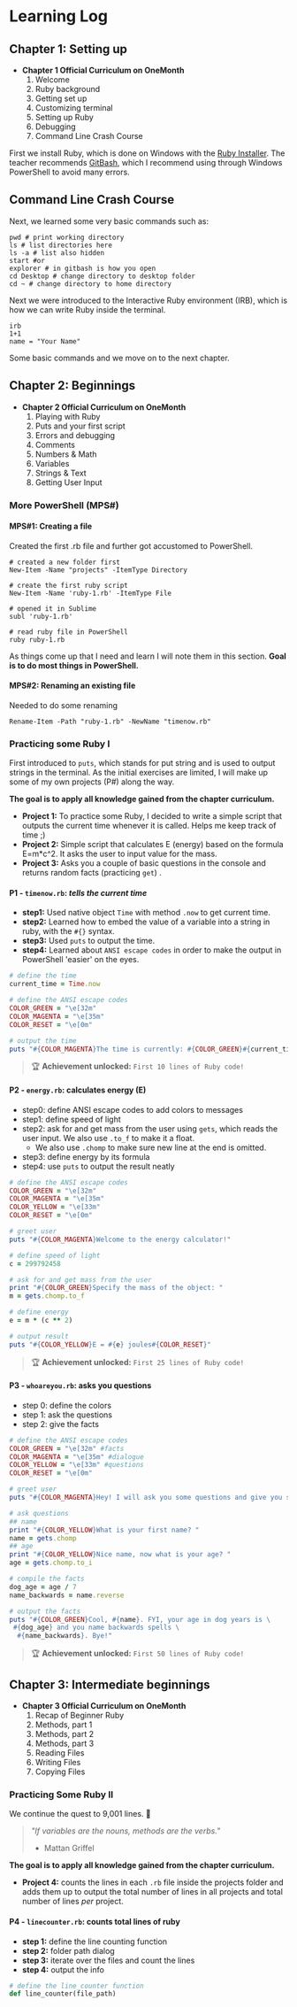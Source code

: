 # Learning Log
## Chapter 1: Setting up
- **Chapter 1 Official Curriculum on OneMonth**
	1. Welcome
	2. Ruby background
	3. Getting set up
	4. Customizing terminal
	5. Setting up Ruby
	6. Debugging
	7. Command Line Crash Course
	
First we install Ruby, which is done on Windows with the [Ruby Installer](https://rubyinstaller.org/downloads/).  The teacher recommends [GitBash](https://git-scm.com/download/win), which I recommend using through Windows PowerShell to avoid many errors.
## Command Line Crash Course
Next, we learned some very basic commands such as:
```shell
pwd # print working directory
ls # list directories here
ls -a # list also hidden
start #or
explorer # in gitbash is how you open 
cd Desktop # change directory to desktop folder
cd ~ # change directory to home directory
```

Next we were introduced to the Interactive Ruby environment (IRB), which is how we can write Ruby inside the terminal.

```shell
irb
1+1
name = "Your Name"
```

Some basic commands and we move on to the next chapter.

## Chapter 2: Beginnings
- **Chapter 2 Official Curriculum on OneMonth**
	1. Playing with Ruby
	2. Puts and your first script
	3. Errors and debugging
	4. Comments
	5. Numbers & Math
	6. Variables
	7. Strings & Text
	8. Getting User Input
### More PowerShell (MPS#)
#### MPS#1: Creating a file
Created the first .rb file and further got accustomed to PowerShell. 
```shell
# created a new folder first
New-Item -Name "projects" -ItemType Directory

# create the first ruby script
New-Item -Name 'ruby-1.rb' -ItemType File

# opened it in Sublime
subl 'ruby-1.rb'

# read ruby file in PowerShell
ruby ruby-1.rb
```
As things come up that I need and learn I will note them in this section. **Goal is to do most things in PowerShell.**
#### MPS#2: Renaming an existing file
Needed to do some renaming
```shell
Rename-Item -Path "ruby-1.rb" -NewName "timenow.rb"
```
### Practicing some Ruby I
First introduced to `puts`, which stands for put string and is used to output strings in the terminal. As the initial exercises are limited, I will make up some of my own projects (P#) along the way. 

**The goal is to apply all knowledge gained from the chapter curriculum.**
- **Project 1:** To practice some Ruby, I decided to write a simple script that outputs the current time whenever it is called. Helps me keep track of time ;)
- **Project 2:** Simple script that calculates E (energy) based on the formula E=m\*c^2. It asks the user to input value for the mass.
- **Project 3:** Asks you a couple of basic questions in the console and returns random facts (practicing `get`) .

#### P1 - `timenow.rb`: *tells the current time*
- **step1:** Used native object `Time` with method `.now` to get current time.
- **step2:** Learned how to embed the value of a variable into a string in ruby, with the `#{}` syntax.
- **step3:** Used `puts` to output the time.
- **step4:** Learned about `ANSI escape codes` in order to make the output in PowerShell 'easier' on the eyes.
```ruby
# define the time
current_time = Time.now

# define the ANSI escape codes
COLOR_GREEN = "\e[32m"
COLOR_MAGENTA = "\e[35m"
COLOR_RESET = "\e[0m"

# output the time
puts "#{COLOR_MAGENTA}The time is currently: #{COLOR_GREEN}#{current_time}#{COLOR_RESET}"
```
> 🏆 **Achievement unlocked:** `First 10 lines of Ruby code!`

#### P2 - `energy.rb`: calculates energy (E)
- step0: define ANSI escape codes to add colors to messages
- step1: define speed of light
- step2: ask for and get mass from the user using `gets`, which reads the user input. We also use `.to_f` to make it a float.
	- We also use `.chomp` to make sure new line at the end is omitted.
- step3: define energy by its formula
- step4: use `puts` to output the result neatly

```ruby
# define the ANSI escape codes
COLOR_GREEN = "\e[32m"
COLOR_MAGENTA = "\e[35m"
COLOR_YELLOW = "\e[33m"
COLOR_RESET = "\e[0m"

# greet user
puts "#{COLOR_MAGENTA}Welcome to the energy calculator!"

# define speed of light
c = 299792458

# ask for and get mass from the user
print "#{COLOR_GREEN}Specify the mass of the object: "
m = gets.chomp.to_f

# define energy
e = m * (c ** 2)

# output result
puts "#{COLOR_YELLOW}E = #{e} joules#{COLOR_RESET}"
```
> 🏆 **Achievement unlocked:** `First 25 lines of Ruby code!`

#### P3 - `whoareyou.rb`: asks you questions
- step 0: define the colors
- step 1: ask the questions
- step 2: give the facts
```ruby
# define the ANSI escape codes
COLOR_GREEN = "\e[32m" #facts
COLOR_MAGENTA = "\e[35m" #dialogue
COLOR_YELLOW = "\e[33m" #questions
COLOR_RESET = "\e[0m"

# greet user
puts "#{COLOR_MAGENTA}Hey! I will ask you some questions and give you soem facts."

# ask questions
## name
print "#{COLOR_YELLOW}What is your first name? "
name = gets.chomp
## age
print "#{COLOR_YELLOW}Nice name, now what is your age? "
age = gets.chomp.to_i

# compile the facts
dog_age = age / 7
name_backwards = name.reverse

# output the facts
puts "#{COLOR_GREEN}Cool, #{name}. FYI, your age in dog years is \
 #{dog_age} and you name backwards spells \
  #{name_backwards}. Bye!"
```
> 🏆 **Achievement unlocked:** `First 50 lines of Ruby code!`


## Chapter 3: Intermediate beginnings
- **Chapter 3 Official Curriculum on OneMonth**
	1. Recap of Beginner Ruby
	2. Methods, part 1
	3. Methods, part 2
	4. Methods, part 3
	5. Reading Files
	6. Writing Files
	7. Copying Files
### Practicing Some Ruby II
We continue the quest to 9,001 lines. 🦍
> *"If variables are the nouns, methods are the verbs."*
> - Mattan Griffel

**The goal is to apply all knowledge gained from the chapter curriculum.**
- **Project 4:** counts the lines in each `.rb` file inside the projects folder and adds them up to output the total number of lines in all projects and total number of lines *per* project.
#### P4 - `linecounter.rb`: counts total lines of ruby
- **step 1:** define the line counting function
- **step 2:** folder path dialog
- **step 3:** iterate over the files and count the lines
- **step 4:** output the info
```ruby
# define the line_counter function
def line_counter(file_path)
```

